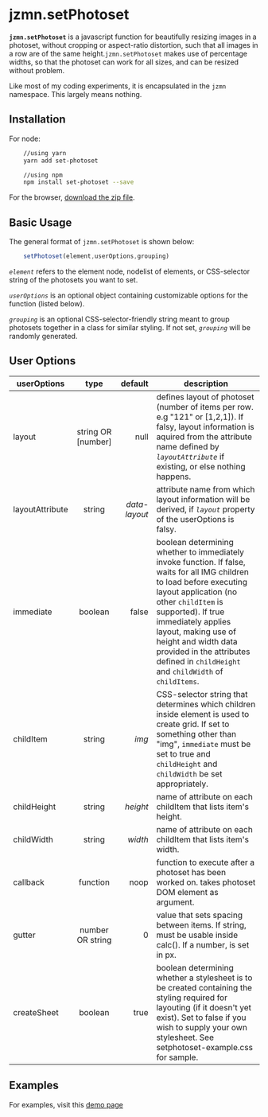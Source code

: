 jzmn.setPhotoset
================
**`jzmn.setPhotoset`** is a javascript function for beautifully resizing images in a photoset, without cropping or aspect-ratio distortion, such that all images in a row are of the same height.`jzmn.setPhotoset` makes use of percentage widths, so that the photoset can work for all sizes, and can be resized without problem.

Like most of my coding experiments, it is encapsulated in the `jzmn` namespace. This largely means nothing.

Installation
------------
For node:
```bash
	//using yarn
	yarn add set-photoset

	//using npm
	npm install set-photoset --save
```
For the browser, [download the zip file](https://github.com/JZumun/setPhotoset/zipball/master).

Basic Usage
-----------
The general format of `jzmn.setPhotoset` is shown below:
```javascript
	setPhotoset(element,userOptions,grouping)
```
*`element`* refers to the element node, nodelist of elements, or CSS-selector string of the photosets you want to set. 

*`userOptions`* is an optional object containing customizable options for the function (listed below).

*`grouping`* is an optional CSS-selector-friendly string meant to group photosets together in a class for similar styling. If not set, *`grouping`* will be randomly generated.

User Options
------------
| userOptions        | type           | default  | description |
| ------------- |:-------------:| -----:| ---- |
| layout     	| string OR [number]| null 		| defines layout of photoset (number of items per row. e.g "121" or [1,2,1]). If falsy, layout information is aquired from the attribute name defined by *`layoutAttribute`* if existing, or else nothing happens. |
| layoutAttribute | string			| *data-layout* | attribute name from which layout information will be derived, if *`layout`* property of the userOptions is falsy. |
| immediate    	| boolean      		| false 	| boolean determining whether to immediately invoke function. If false, waits for all IMG children to load before executing layout application (no other `childItem` is supported). If true immediately applies layout, making use of height and width data provided in the attributes defined in `childHeight` and `childWidth` of `childItems`. |
| childItem		| string			| *img*		| CSS-selector string that determines which children inside element is used to create grid. If set to something other than "img", `immediate` must be set to true and `childHeight` and `childWidth` be set appropriately.|
| childHeight 	| string      		| *height* 	| name of attribute on each childItem that lists item's height. |
| childWidth 	| string      		| *width* 	| name of attribute on each childItem that lists item's width. |
| callback		| function			| noop  	| function to execute after a photoset has been worked on. takes photoset DOM element as argument. |
| gutter 		| number OR string 	| 0 		| value that sets spacing between items. If string, must be usable inside calc(). If a number, is set in px. |
| createSheet   | boolean 			| true 		| boolean determining whether a stylesheet is to be created containing the styling required for layouting (if it doesn't yet exist). Set to false if you wish to supply your own stylesheet. See setphotoset-example.css for sample.|

Examples
--------

For examples, visit this [demo page](http://jzumun.github.io/setPhotoset/)
